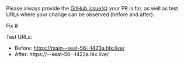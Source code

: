 Please always provide the [GitHub issue(s)](../issues) your PR is for, as well as test URLs where your change can be observed (before and after):

Fix #<gh-issue-id>

Test URLs:
- Before: https://main--seat-56--l423a.hlx.live/
- After: https://<branch>--seat-56--l423a.hlx.live/

